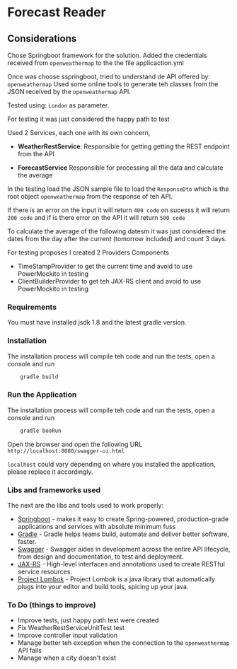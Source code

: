 # Forecast Reader

## Considerations

Chose Springboot framework for the solution. Added the credentials received from ``openweathermap`` to the the file applicaction.yml

Once was choose sspringboot,  tried to understand de API offered by: ``openweathermap``
Used some online tools to generate teh classes from the JSON received by the ``openweathermap`` API.

Tested using: ``London`` as parameter.

For testing it was just considered the happy path to test

Used 2 Services, each one with its own concern, 

* **WeatherRestService**: Responsible for getting getting the REST endpoint from the API
    
* **ForecastService** Responsible for processing all the data and calculate the average

In the testing load the JSON sample file to load the ``ResponseDto`` which is the root object ``openweathermap`` from the response
of teh API.

If there is an error on the input it will return ``400 code`` on sucesss it will return ``200 code`` and if is there error on the API it will return ``500 code``

To calculate the average of the following datesm it was just considered the dates from the day after the current (tomorrow included) and count 3 days.

For testing proposes I created 2 Providers Components
* TimeStampProvider to get the current time and avoid to use PowerMockito in testing
* ClientBuilderProvider to get teh JAX-RS client and avoid to use PowerMockito in testing

### Requirements

You must have installed jsdk 1.8 and the latest gradle version.

### Installation

The installation process will compile teh code and run the tests, open a console and
run 

```sh
    gradle build
```

### Run the Application

The installation process will compile teh code and run the tests, open a console and
run 

```sh
    gradle booRun
```

Open the browser and open the following URL
```http://localhost:8080/swagger-ui.html```

``localhost`` could vary depending on where you installed the application, please replace it accordingly.

### Libs and frameworks used 

The next are the libs and tools used to work properly:

* [Springboot] - makes it easy to create Spring-powered, production-grade applications and services with absolute minimum fuss
* [Gradle] - Gradle helps teams build, automate and deliver better software, faster.
* [Swagger] - Swagger aides in development across the entire API lifecycle, from design and documentation, to test and deployment.
* [JAX-RS] - High-level interfaces and annotations used to create RESTful service resources.
* [Project Lombok] - Project Lombok is a java library that automatically plugs into your editor and build tools, spicing up your java.

### To Do (things to improve)

* Improve tests, just happy path test were created
* Fix WeatherRestServiceUnitTest test
* Improve controller input validation
* Manage better teh exception when the connection to the ``openweathermap`` API fails
* Manage when a city doesn't exist







[//]: # (These are reference links used in the body of this note and get stripped out when the markdown processor does its job. There is no need to format nicely because it shouldn't be seen. Thanks SO - http://stackoverflow.com/questions/4823468/store-comments-in-markdown-syntax)


   [Springboot]: <https://github.com/spring-projects/spring-boot>
   [Gradle]: <https://gradle.org>
   [Swagger]: <https://swagger.io/>
   [JAX-RS]: <https://github.com/eclipse-ee4j/jaxrs-api>
   [Project Lombok]: <https://projectlombok.org/>
